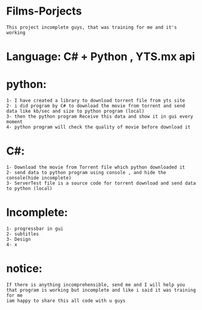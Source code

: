# Films-Porjects
    This project incomplete guys, that was training for me and it's working
# Language: C# + Python , YTS.mx api
# python:
    1- I have created a library to download torrent file from yts site
    2- i did program by C# to download the movie from torrent and send data like kb/sec and size to python program (local)
    3- then the python program Receive this data and show it in gui every moment
    4- python program will check the quality of movie before download it
    
# C#:
    1- Download the movie from Torrent file which python downloaded it
    2- send data to python program using console , and hide the console(hide incomplete)
    3- ServerTest file is a source code for torrent download and send data to python (local)

    
    
# Incomplete: 
    1- progressbar in gui
    2- subtitles
    3- Design
    4- x
    
# notice:
    If there is anything incomprehensible, send me and I will help you
    that program is working but incomplete and like i said it was training for me
    iam happy to share this all code with u guys
